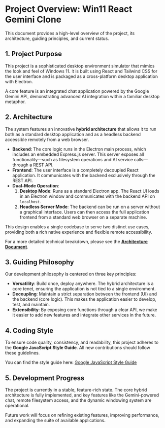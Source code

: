 # Project Overview: Win11 React Gemini Clone

This document provides a high-level overview of the project, its architecture, guiding principles, and current status.

## 1. Project Purpose

This project is a sophisticated desktop environment simulator that mimics the look and feel of Windows 11. It is built using React and Tailwind CSS for the user interface and is packaged as a cross-platform desktop application with Electron.

A core feature is an integrated chat application powered by the Google Gemini API, demonstrating advanced AI integration within a familiar desktop metaphor.

## 2. Architecture

The system features an innovative **hybrid architecture** that allows it to run both as a standard desktop application and as a headless backend accessible remotely from a web browser.

-   **Backend**: The core logic runs in the Electron main process, which includes an embedded Express.js server. This server exposes all functionality—such as filesystem operations and AI service calls—through a REST API.
-   **Frontend**: The user interface is a completely decoupled React application. It communicates with the backend exclusively through the REST API.
-   **Dual-Mode Operation**:
    1.  **Desktop Mode**: Runs as a standard Electron app. The React UI loads in an Electron window and communicates with the backend API on `localhost`.
    2.  **Headless Server Mode**: The backend can be run on a server without a graphical interface. Users can then access the full application frontend from a standard web browser on a separate machine.

This design enables a single codebase to serve two distinct use cases, providing both a rich native experience and flexible remote accessibility.

For a more detailed technical breakdown, please see the [**Architecture Document**](./ARCHITECTURE.md).

## 3. Guiding Philosophy

Our development philosophy is centered on three key principles:

-   **Versatility**: Build once, deploy anywhere. The hybrid architecture is a core tenet, ensuring the application is not tied to a single environment.
-   **Decoupling**: Maintain a strict separation between the frontend (UI) and the backend (core logic). This makes the application easier to develop, test, and maintain.
-   **Extensibility**: By exposing core functions through a clear API, we make it easier to add new features and integrate other services in the future.

## 4. Coding Style

To ensure code quality, consistency, and readability, this project adheres to the **Google JavaScript Style Guide**. All new contributions should follow these guidelines.

You can find the style guide here: [Google JavaScript Style Guide](https://google.github.io/styleguide/jsguide.html)

## 5. Development Progress

The project is currently in a stable, feature-rich state. The core hybrid architecture is fully implemented, and key features like the Gemini-powered chat, remote filesystem access, and the dynamic windowing system are operational.

Future work will focus on refining existing features, improving performance, and expanding the suite of available applications.
